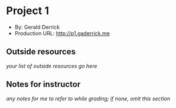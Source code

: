 # Project 1
+ By: Gerald Derrick
+ Production URL: <http://p1.gaderrick.me>

## Outside resources
*your list of outside resources go here*

## Notes for instructor
*any notes for me to refer to while grading; if none, omit this section*